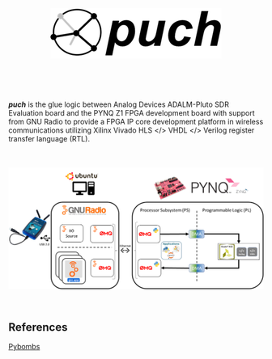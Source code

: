 <p align="center">
  <img src="./doc/puch-logo-1.png">
</p>

<br>
<br>
<br>


***puch*** is the glue logic between Analog Devices ADALM-Pluto SDR Evaluation board and the PYNQ Z1 FPGA development board with support from GNU Radio to provide a FPGA IP core development platform in wireless communications utilizing Xilinx Vivado HLS </> VHDL </> Verilog register transfer language (RTL).

<br>
<br>

<img align="center" src="./doc/puch-detailed-level-diagram.png">

<br>
<br>
<br>

## References

[Pybombs](https://github.com/gnuradio/pybombs)
